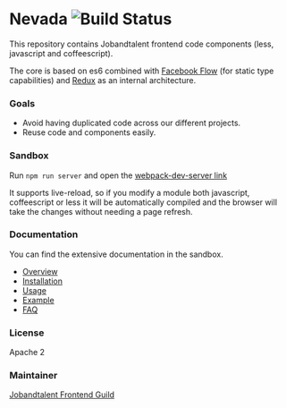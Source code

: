 # Nevada ![Build Status](https://circleci.com/gh/jobandtalent/nevada.png?style=shield)

This repository contains Jobandtalent frontend code components (less, javascript and coffeescript).

The core is based on es6 combined with [Facebook Flow](https://github.com/facebook/flow) (for static type capabilities) and [Redux](http://redux.js.org/) as an internal architecture.

### Goals

- Avoid having duplicated code across our different projects.  
- Reuse code and components easily.  

### Sandbox

Run `npm run server` and open the [webpack-dev-server link](http://localhost:8080/webpack-dev-server/js-unit-tests.html)

It supports live-reload, so if you modify a module both javascript, coffeescript or less it will be automatically compiled and the browser will take the changes without needing a page refresh.

### Documentation

You can find the extensive documentation in the sandbox.

- [Overview](manual/overview.md)  
- [Installation](manual/installation.md)  
- [Usage](manual/usage.md)  
- [Example](manual/example.md)  
- [FAQ](manual/faq.md)  

### License

Apache 2

### Maintainer

[Jobandtalent Frontend Guild](mailto:frontend.team@jobandtalent.com)
